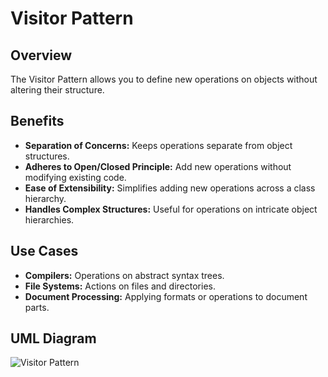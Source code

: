 # Visitor Pattern

## Overview

The Visitor Pattern allows you to define new operations on objects without altering their structure.

## Benefits

- **Separation of Concerns:** Keeps operations separate from object structures.
- **Adheres to Open/Closed Principle:** Add new operations without modifying existing code.
- **Ease of Extensibility:** Simplifies adding new operations across a class hierarchy.
- **Handles Complex Structures:** Useful for operations on intricate object hierarchies.

## Use Cases

- **Compilers:** Operations on abstract syntax trees.
- **File Systems:** Actions on files and directories.
- **Document Processing:** Applying formats or operations to document parts.

## UML Diagram

![Visitor Pattern](../img/visitor.png)


